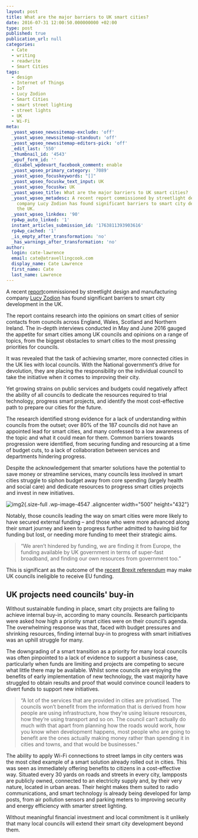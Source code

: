 ```yaml
---
layout: post
title: What are the major barriers to UK smart cities?
date: 2016-07-31 12:00:50.000000000 +02:00
type: post
published: true
publication_url: null
categories:
  - Cate
  - writing
  - readwrite
  - Smart Cities
tags:
  - design
  - Internet of Things
  - IoT
  - Lucy Zodion
  - Smart Cities
  - smart street lighting
  - street lights
  - UK
  - Wi-Fi
meta:
  _yoast_wpseo_newssitemap-exclude: 'off'
  _yoast_wpseo_newssitemap-standout: 'off'
  _yoast_wpseo_newssitemap-editors-pick: 'off'
  _edit_last: '550'
  _thumbnail_id: '4543'
  _wpuf_form_id: ''
  _disabel_wpdevart_facebook_comment: enable
  _yoast_wpseo_primary_category: '7089'
  _yoast_wpseo_focuskeywords: "[]"
  _yoast_wpseo_focuskw_text_input: UK
  _yoast_wpseo_focuskw: UK
  _yoast_wpseo_title: What are the major barriers to UK smart cities?
  _yoast_wpseo_metadesc: A recent report commissioned by streetlight design and manufacturing
    company Lucy Zodion has found significant barriers to smart city development in
    the UK.
  _yoast_wpseo_linkdex: '90'
  rp4wp_auto_linked: '1'
  instant_articles_submission_id: '1763811393903616'
  rp4wp_cached: '1'
  _is_empty_after_transformation: 'no'
  _has_warnings_after_transformation: 'no'
author:
  login: cate-lawrence
  email: cate@atravellingcook.com
  display_name: Cate Lawrence
  first_name: Cate
  last_name: Lawrence
---
```

A recent
[report](http://www.citihorizons.com/resources/lucy-zodion-white-paper)commissioned
by streetlight design and manufacturing company
[Lucy Zodion](http://www.lucyzodion.com/) has found significant barriers
to smart city development in the UK.

The report contains research into the opinions on smart cities of senior
contacts from councils across England, Wales, Scotland and Northern
Ireland. The in-depth interviews conducted in May and June 2016 gauged
the appetite for smart cities among UK councils and opinions on a range
of topics, from the biggest obstacles to smart cities to the most
pressing priorities for councils.

It was revealed that the task of achieving smarter, more connected
cities in the UK lies with local councils. With the National
government’s drive for devolution, they are placing the responsibility
on the individual council to take the initiative when it comes to
improving their city.

Yet growing strains on public services and budgets could negatively
affect the ability of all councils to dedicate the resources required to
trial technology, progress smart projects, and identify the most
cost-effective path to prepare our cities for the future.

The research identified strong evidence for a lack of understanding
within councils from the outset; over 80% of the 187 councils did not
have an appointed lead for smart cities, and many confessed to a low
awareness of the topic and what it could mean for them. Common barriers
towards progression were identified, from securing funding and
resourcing at a time of budget cuts, to a lack of collaboration between
services and departments hindering progress.

Despite the acknowledgement that smarter solutions have the potential to
save money or streamline services, many councils less involved in smart
cities struggle to siphon budget away from core spending (largely health
and social care) and dedicate resources to progress smart cities
projects and invest in new initiatives.

![img2](rw-import/img2.jpg){.size-full
.wp-image-4547 .aligncenter width="500" height="432"}

Notably, those councils leading the way on smart cities were more likely
to have secured external funding – and those who were more advanced
along their smart journey and keen to progress further admitted to
having bid for funding but lost, or needing more funding to meet their
strategic aims.

> “We aren’t hindered by funding, we are finding it from Europe, the
> funding available by UK government in terms of super-fast broadband,
> and finding our own resources from government too.”

This is significant as the outcome of the [recent Brexit
referendum](http://www.bbc.co.uk/news/uk-politics-32810887) may make UK
councils ineligible to receive EU funding.

UK projects need councils' buy-in
---------------------------------

Without sustainable funding in place, smart city projects are failing to
achieve internal buy-in, according to many councils. Research
participants were asked how high a priority smart cities were on their
council’s agenda. The overwhelming response was that, faced with budget
pressures and shrinking resources, finding internal buy-in to progress
with smart initiatives was an uphill struggle for many.

The downgrading of a smart transition as a priority for many local
councils was often pinpointed to a lack of evidence to support a
business case, particularly when funds are limiting and projects are
competing to secure what little there may be available. Whilst some
councils are enjoying the benefits of early implementation of new
technology, the vast majority have struggled to obtain results and proof
that would convince council leaders to divert funds to support new
initiatives.

> “A lot of the services that are provided in cities are privatised. The
> councils won’t benefit from the information that is derived from how
> people are using infrastructure, how they’re using leisure resources,
> how they’re using transport and so on. The council can’t actually do
> much with that apart from planning how the roads would work, how you
> know when development happens, most people who are going to benefit
> are the ones actually making money rather than spending it in cities
> and towns, and that would be businesses.”

The ability to apply Wi-Fi connections to street lamps in city centers
was the most cited example of a smart solution already rolled out in
cities. This was seen as immediately offering benefits to citizens in a
cost-effective way. Situated every 30 yards on roads and streets in
every city, lampposts are publicly owned, connected to an electricity
supply and, by their very nature, located in urban areas. Their height
makes them suited to radio communications, and smart technology is
already being developed for lamp posts, from air pollution sensors and
parking meters to improving security and energy efficiency with smarter
street lighting.

Without meaningful financial investment and local commitment is it
unlikely that many local councils will extend their smart city
development beyond them.
